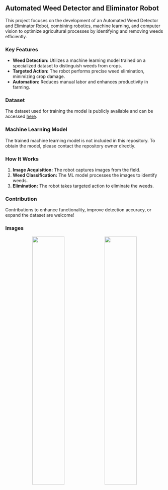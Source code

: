 ## Automated Weed Detector and Eliminator Robot

This project focuses on the development of an Automated Weed Detector and Eliminator Robot, combining robotics, machine learning, and computer vision to optimize agricultural processes by identifying and removing weeds efficiently.

### Key Features
- **Weed Detection:** Utilizes a machine learning model trained on a specialized dataset to distinguish weeds from crops.
- **Targeted Action:** The robot performs precise weed elimination, minimizing crop damage.
- **Automation:** Reduces manual labor and enhances productivity in farming.

### Dataset
The dataset used for training the model is publicly available and can be accessed [here](https://drive.google.com/drive/folders/1SVInFL3UF56uF4UUeGkKD6TV5KORNC0C?usp=sharing).

### Machine Learning Model
The trained machine learning model is not included in this repository. To obtain the model, please contact the repository owner directly.

### How It Works
1. **Image Acquisition:** The robot captures images from the field.
2. **Weed Classification:** The ML model processes the images to identify weeds.
3. **Elimination:** The robot takes targeted action to eliminate the weeds.

### Contribution
Contributions to enhance functionality, improve detection accuracy, or expand the dataset are welcome!

### Images
<div align="center">
  <img src="https://github.com/user-attachments/assets/bfe89591-2509-4c4a-8a2e-be30277c96c9" width="45%">
  <img src="https://github.com/user-attachments/assets/e21a7770-01a1-46ba-a34b-17c5ae0d773a" width="45%">
</div>

